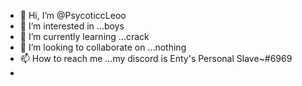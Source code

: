- 👋 Hi, I’m @PsycoticcLeoo
- 👀 I’m interested in ...boys
- 🌱 I’m currently learning ...crack
- 💞️ I’m looking to collaborate on ...nothing
- 📫 How to reach me ...my discord is Enty's Personal Slave~#6969
- 

<!---
PsycoticcLeoo/PsycoticcLeoo is a ✨ special ✨ repository because its `README.md` (this file) appears on your GitHub profile.
You can click the Preview link to take a look at your changes.
--->
